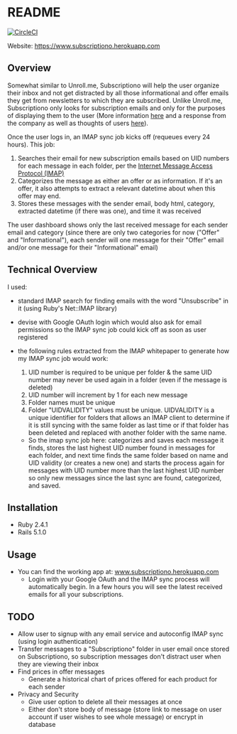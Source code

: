 # README

[![CircleCI](https://circleci.com/gh/sstgithub/subscriptiono.svg?style=svg&circle-token=485d7e33c3edbd94342ce58c7a8087c0e09b12b3)](https://circleci.com/gh/sstgithub/subscriptiono)

Website: https://www.subscriptiono.herokuapp.com

## Overview

Somewhat similar to Unroll.me, Subscriptiono will help the user organize their inbox and not get distracted by all those informational and offer emails they get from newsletters to which they are subscribed. Unlike Unroll.me, Subscriptiono only looks for subscription emails and only for the purposes of displaying them to the user (More information [here](https://www.nytimes.com/2017/04/24/technology/personal-data-firm-slice-unroll-me-backlash-uber.html) and a response from the company as well as thoughts of users [here](http://blog.unroll.me/we-can-do-better/)).

Once the user logs in, an IMAP sync job kicks off (requeues every 24 hours). This job:

1. Searches their email for new subscription emails based on UID numbers for each message in each folder, per the [Internet Message Access Protocol (IMAP)](https://tools.ietf.org/html/rfc3501#section-2.3.1.1)
2. Categorizes the message as either an offer or as information. If it's an offer, it also attempts to extract a relevant datetime about when this offer may end.
3. Stores these messages with the sender email, body html, category, extracted datetime (if there was one), and time it was received

The user dashboard shows only the last received message for each sender email and category (since there are only two categories for now ("Offer" and "Informational"), each sender will one message for their "Offer" email and/or one message for their "Informational" email)

## Technical Overview

I used:
- standard IMAP search for finding emails with the word "Unsubscribe" in it (using Ruby's Net::IMAP library)
- devise with Google OAuth login which would also ask for email permissions so the IMAP sync job could kick off as soon as user registered
- the following rules extracted from the IMAP whitepaper to generate how my IMAP sync job would work:
  1. UID number is required to be unique per folder & the same UID number may never be used again in a folder (even if the message is deleted)
  2. UID number will increment by 1 for each new message
  3. Folder names must be unique
  4. Folder "UIDVALIDITY" values must be unique. UIDVALIDITY is a unique identifier for folders that allows an IMAP client to determine if it is still syncing with the same folder as last time or if that folder has been deleted and replaced with another folder with the same name.

  - So the imap sync job here: categorizes and saves each message it finds, stores the last highest UID number found in messages for each folder, and next time finds the same folder based on name and UID validity (or creates a new one) and starts the process again for messages with UID number more than the last highest UID number so only new messages since the last sync are found, categorized, and saved.




## Installation

- Ruby 2.4.1
- Rails 5.1.0

## Usage

- You can find the working app at: www.subscriptiono.herokuapp.com
  - Login with your Google OAuth and the IMAP sync process will automatically begin. In a few hours you will see the latest received emails for all your subscriptions.


## TODO

- Allow user to signup with any email service and autoconfig IMAP sync (using login authentication)
- Transfer messages to a "Subscriptiono" folder in user email once stored on Subscriptiono, so subscription messages don't distract user when they are viewing their inbox
- Find prices in offer messages
	- Generate a historical chart of prices offered for each product for each sender
- Privacy and Security
	- Give user option to delete all their messages at once
	- Either don't store body of message (store link to message on user account if user wishes to see whole message) or encrypt in database
